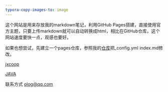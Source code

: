 ```yaml
---
typora-copy-images-to: image
---
```



这个网站是用来存放我的markdown笔记，利用GitHub Pages搭建，直接使用官方主题，只要上传markdown就可以自动转换成html，相比在GitHub仓库，这个网站速度要快一点，观感也要好。

如果也想尝试，先建立一个pages仓库，参照我的[仓库](https://github.com/zzcoop/zzcoop.github.io)把_config.yml index.md修改。

[jxcoop](note/jxcoop/index.md)

[JAVA](note/JAVA/index.md)

联系方式 olog@qq.com
